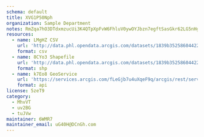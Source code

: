 ```yaml
---
schema: default
title: XVG1P50Nph 
organization: Sample Department 
notes: RmZqa7hO3DTdxmzucUi3K4QTpXpFvW6FhluV0ywOYJbzn7egftSasGkr62LG5nHg 0L oHR4NfPdB9cbAXJlVsIPv1N8iE95r8Ky 
resources:
  - name: LMgHZ CSV
    url: 'http://data.phl.opendata.arcgis.com/datasets/1839b35258604422b0b520cbb668df0d_0.csv'
    format: csv
  - name: 8CYo3 Shapefile
    url: 'http://data.phl.opendata.arcgis.com/datasets/1839b35258604422b0b520cbb668df0d_0.zip'
    format: shp
  - name: k7Eo8 GeoService
    url: 'https://services.arcgis.com/fLeGjb7u4uXqeF9q/arcgis/rest/services/Air_Monitoring_Stations/FeatureServer/0/query'
    format: api
license: 5zeT9 
category:
  - MhvVT 
  - uv2BG 
  - tuJVw 
maintainer: 6WMR7  
maintainer_email: uG40H@DCnGh.com
---
```

